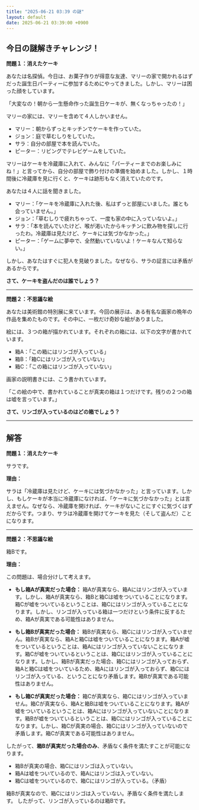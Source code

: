 ```yaml
---
title: "2025-06-21 03:39 の謎"
layout: default
date: 2025-06-21 03:39:00 +0900
---
```

## 今日の謎解きチャレンジ！

**問題１：消えたケーキ**

あなたは名探偵。今日は、お菓子作りが得意な友達、マリーの家で開かれるはずだった誕生日パーティーに参加するためにやってきました。しかし、マリーは困った顔をしています。

「大変なの！朝から一生懸命作った誕生日ケーキが、無くなっちゃったの！」

マリーの家には、マリーを含めて４人しかいません。

*   マリー：朝からずっとキッチンでケーキを作っていた。
*   ジョン：庭で草むしりをしていた。
*   サラ：自分の部屋で本を読んでいた。
*   ピーター：リビングでテレビゲームをしていた。

マリーはケーキを冷蔵庫に入れて、みんなに「パーティーまでのお楽しみにね！」と言ってから、自分の部屋で飾り付けの準備を始めました。しかし、１時間後に冷蔵庫を見に行くと、ケーキは跡形もなく消えていたのです。

あなたは４人に話を聞きました。

*   マリー：「ケーキを冷蔵庫に入れた後、私はずっと部屋にいました。誰とも会っていません。」
*   ジョン：「草むしりで疲れちゃって、一度も家の中に入っていないよ。」
*   サラ：「本を読んでいたけど、喉が渇いたからキッチンに飲み物を探しに行ったわ。冷蔵庫は見たけど、ケーキには気づかなかった。」
*   ピーター：「ゲームに夢中で、全然動いていないよ！ケーキなんて知らない。」

しかし、あなたはすぐに犯人を見破りました。なぜなら、サラの証言には矛盾があるからです。

**さて、ケーキを盗んだのは誰でしょう？**

---

**問題２：不思議な絵**

あなたは美術館の特別展に来ています。今回の展示は、ある有名な画家の晩年の作品を集めたものです。その中に、一枚だけ奇妙な絵がありました。

絵には、３つの箱が描かれています。それぞれの箱には、以下の文字が書かれています。

*   箱A：「この箱にはリンゴが入っている」
*   箱B：「箱Cにはリンゴが入っていない」
*   箱C：「この箱にはリンゴが入っていない」

画家の説明書きには、こう書かれています。

「この絵の中で、書かれていることが真実の箱は１つだけです。残りの２つの箱は嘘を言っています。」

**さて、リンゴが入っているのはどの箱でしょう？**

---

## 解答

**問題１：消えたケーキ**

サラです。

**理由：**

サラは「冷蔵庫は見たけど、ケーキには気づかなかった」と言っています。しかし、もしケーキが本当に冷蔵庫になければ、「ケーキに気づかなかった」とは言えません。なぜなら、冷蔵庫を開ければ、ケーキがないことにすぐに気づくはずだからです。つまり、サラは冷蔵庫を開けてケーキを見た（そして盗んだ）ことになります。

---

**問題２：不思議な絵**

箱Bです。

**理由：**

この問題は、場合分けして考えます。

*   **もし箱Aが真実だった場合：** 箱Aが真実なら、箱Aにはリンゴが入っています。しかし、箱Aが真実なら、箱Bと箱Cは嘘をついていることになります。箱Cが嘘をついているということは、箱Cにはリンゴが入っていることになります。しかし、リンゴが入っている箱は一つだけという条件に反するため、箱Aが真実である可能性はありません。

*   **もし箱Bが真実だった場合：** 箱Bが真実なら、箱Cにはリンゴが入っていません。箱Bが真実なら、箱Aと箱Cは嘘をついていることになります。箱Aが嘘をついているということは、箱Aにはリンゴが入っていないことになります。箱Cが嘘をついているということは、箱Cにはリンゴが入っていることになります。しかし、箱Bが真実だった場合、箱Cにはリンゴが入っておらず、箱Aと箱Cは嘘をついているため、箱Aにはリンゴが入っておらず、箱Cにはリンゴが入っている、ということになり矛盾します。箱Bが真実である可能性はありません。

*   **もし箱Cが真実だった場合：** 箱Cが真実なら、箱Cにはリンゴが入っていません。箱Cが真実なら、箱Aと箱Bは嘘をついていることになります。箱Aが嘘をついているということは、箱Aにはリンゴが入っていないことになります。箱Bが嘘をついているということは、箱Cにはリンゴが入っていることになります。しかし、箱Cが真実の場合、箱Cにはリンゴが入っていないので矛盾します。箱Cが真実である可能性はありません。

したがって、**箱Bが真実だった場合のみ**、矛盾なく条件を満たすことが可能になります。

*   箱Bが真実の場合、箱Cにはリンゴは入っていない。
*   箱Aは嘘をついているので、箱Aにはリンゴは入っていない。
*   箱Cは嘘をついているので、箱Cにはリンゴが入っている。（矛盾）

箱Bが真実なので、箱Cにはリンゴは入っていない。矛盾なく条件を満たします。
したがって、リンゴが入っているのは箱Bです。
